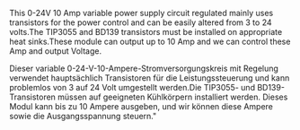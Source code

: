 This 0-24V 10 Amp variable power supply circuit regulated mainly uses transistors for the power control and can be easily altered from 3 to 24 volts.The TIP3055 and BD139 transistors must be installed on appropriate heat sinks.These module can output up to 10 Amp and we can control these Amp and output Voltage.

Dieser variable 0-24-V-10-Ampere-Stromversorgungskreis mit Regelung verwendet hauptsächlich Transistoren für die Leistungssteuerung und kann problemlos von 3 auf 24 Volt umgestellt werden.Die TIP3055- und BD139-Transistoren müssen auf geeigneten Kühlkörpern installiert werden. Dieses Modul kann bis zu 10 Ampere ausgeben, und wir können diese Ampere sowie die Ausgangsspannung steuern."
